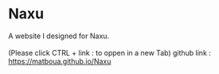 # Naxu
A website I designed for Naxu.
<br /><br />
(Please click CTRL + link : to oppen in a new Tab)
github link : https://matboua.github.io/Naxu
